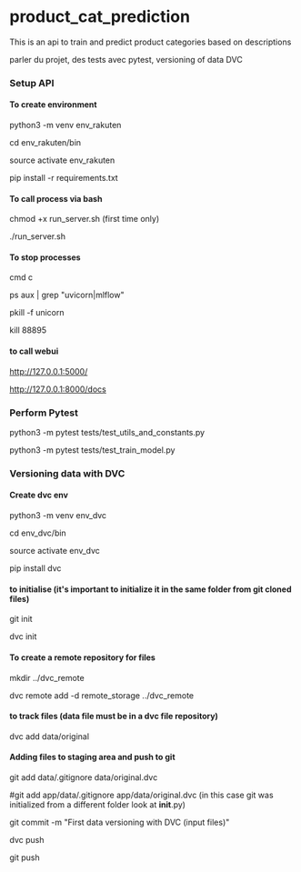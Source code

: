 # product_cat_prediction
This is an api to train and predict product categories based on descriptions

parler du projet, des tests avec pytest, versioning of data DVC




### Setup API
#### To create environment
python3 -m venv env_rakuten

cd env_rakuten/bin

source activate env_rakuten

pip install -r requirements.txt

#### To call process via bash
chmod +x run_server.sh (first time only)

./run_server.sh

#### To stop processes
cmd c

ps aux | grep "uvicorn\|mlflow"

pkill -f unicorn

kill 88895

#### to call webui
http://127.0.0.1:5000/

http://127.0.0.1:8000/docs

### Perform Pytest
python3 -m pytest tests/test_utils_and_constants.py

python3 -m pytest tests/test_train_model.py

### Versioning data with DVC
#### Create dvc env
python3 -m venv env_dvc

cd env_dvc/bin

source activate env_dvc

pip install dvc

#### to initialise (it's important to initialize it in the same folder from git cloned files)
git init

dvc init

#### To create a remote repository for files
mkdir ../dvc_remote

dvc remote add -d remote_storage ../dvc_remote

#### to track files (data file must be in a dvc file repository)
dvc add data/original

#### Adding files to staging area and push to git
git add data/.gitignore data/original.dvc

#git add app/data/.gitignore app/data/original.dvc (in this case git was initialized from a different folder look at __init__.py)

git commit -m "First data versioning with DVC (input files)"

dvc push

git push

